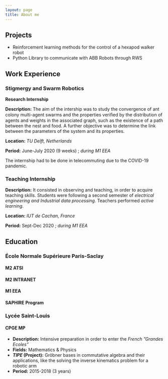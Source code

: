 ```yaml
---
layout: page
title: About me
---
```


## Projects

- Reinforcement learning methods for the control of a hexapod walker robot
- Python Library to communicate with ABB Robots through RWS

## Work Experience

### Stigmergy and Swarm Robotics

**Research Internship**

**Description:** The aim of the intership was to study the convergence of ant colony multi-agent swarms and
the properties veriﬁed by the distribution of agents and weights in the associated graph, such as the
existence of a path between the nest and food. A further objective was to determine the link between
the parameters of the system and its properties.

**Location:** *TU Delft, Netherlands*

**Period:** June-July 2020 (9 weeks) ; *during M1 EEA*

The internship had to be done in telecommuting due to the COVID-19 pandemic.

### Teaching Internship 

**Description:** It consisted in observing and teaching, in order to acquire teaching skills. Students were following a second semester of *electrical engineering and Industrial data processing*. Teachers performed *active learning*. 

**Location:** *IUT de Cachan, France*

**Period:** Sept-Dec 2020 ; *during M1 EEA*

## Education 

### École Normale Supérieure Paris-Saclay 

#### M2 ATSI

#### M2 INTRANET

#### M1 EEA

#### SAPHIRE Program

### Lycée Saint-Louis

#### CPGE MP

- **Description:** Intensive preparation in order to enter the *French ”Grandes Ecoles”*
- **Fields:** Mathematics & Physics
- ***TIPE* (Project):** Gröbner bases in commutative algebra and their applications, like the solving the inverse kinematics problem for a robotic arm
- **Period:** 2015-2018 (3 years)
